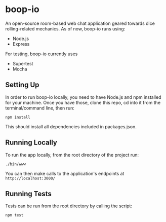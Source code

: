 # boop-io
An open-source room-based web chat application geared towards dice rolling-related mechanics. As of now, boop-io runs using:
- Node.js
- Express

For testing, boop-io currently uses
- Supertest
- Mocha

## Setting Up
In order to run boop-io locally, you need to have Node.js and npm installed for your machine. Once you have those, clone this repo, cd into it from the terminal/command line, then run:
```
npm install
```
This should install all dependencies included in packages.json.

## Running Locally
To run the app locally, from the root directory of the project run:
```
./bin/www
```
You can then make calls to the application's endpoints at `http://localhost:3000/`

## Running Tests
Tests can be run from the root directory by calling the script:
```
npm test
```
